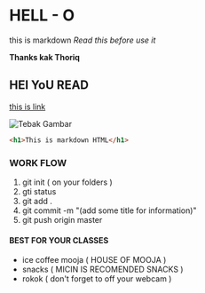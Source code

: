 # HELL - O 

this is markdown 
_Read this before use it_

**Thanks kak Thoriq**

## HEI YoU READ 
[this is link](https://github.com)

![Tebak Gambar](https://th.bing.com/th/id/R.d47f5d4d352fd6c2b48376ef2cdc8d87?rik=6l9nG7BpB%2bHfmA&riu=http%3a%2f%2fwww.quickmeme.com%2fimg%2f35%2f35c6dbdf3f7b01d0a1a3afc583c6c0e1692bff3e90c48c47ba34387844f5a6a9.jpg&ehk=XHaaoPHBDjazyUYzkAymdPmHtAqyInCGoZ4ruwYDmkA%3d&risl=&pid=ImgRaw&r=0)

```html
<h1>This is markdown HTML</h1>
```

### WORK FLOW  

1. git init ( on your folders )
2. gti status 
3. git add . 
4. git commit -m "(add some title for information)"
5. git push origin master 

#### BEST FOR YOUR CLASSES 

- ice coffee mooja ( HOUSE OF MOOJA ) 
- snacks ( MICIN IS RECOMENDED SNACKS )
- rokok ( don't forget to off your webcam )



